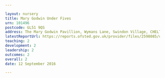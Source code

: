 ```yaml
---

layout: nursery
title: Mary Godwin Under Fives
urn: 101496
postcode: GL51 9QS
address: The Mary Godwin Pavillion, Wymans Lane, Swindon Village, CHELTENHAM, Gloucestershire, GL51 9QS
latestReportUrl: https://reports.ofsted.gov.uk/provider/files/2598085/urn/101496.pdf
teaching: 2
development: 2
leadership: 2
outcomes: 2
overall: 2
date: 12 September 2016

---
```

